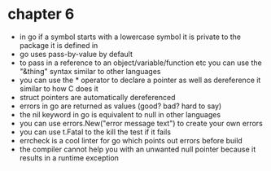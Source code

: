 # chapter 6

- in go if a symbol starts with a lowercase symbol it is private to the package it is defined in
- go uses pass-by-value by default
- to pass in a reference to an object/variable/function etc you can use the "&thing" syntax similar to other languages
- you can use the * operator to declare a pointer as well as dereference it similar to how C does it
- struct pointers are automatically dereferenced
- errors in go are returned as values (good? bad? hard to say)
- the nil keyword in go is equivalent to null in other languages
- you can use errors.New("error message text") to create your own errors
- you can use t.Fatal to the kill the test if it fails
- errcheck is a cool linter for go which points out errors before build
- the compiler cannot help you with an unwanted null pointer because it results in a runtime exception